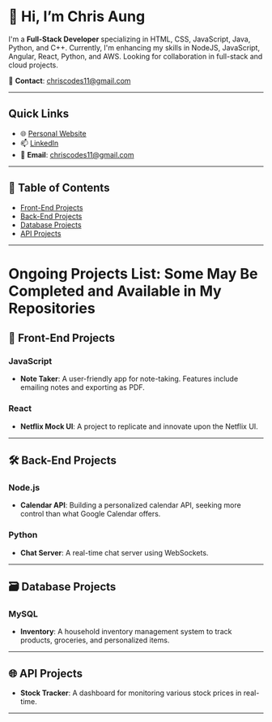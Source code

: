# 👋 Hi, I’m Chris Aung 

I'm a **Full-Stack Developer** specializing in HTML, CSS, JavaScript, Java, Python, and C++. Currently, 
I'm enhancing my skills in NodeJS, JavaScript, Angular, React, Python, and AWS. Looking for collaboration in full-stack and cloud projects.

📧 **Contact**: [chriscodes11@gmail.com](mailto:chriscodes11@gmail.com)

---

## Quick Links

- 🌐 [Personal Website](https://chrisaung11.github.io/portfolio/)
- 📫 [LinkedIn](https://www.linkedin.com/in/kkaungllc/)
- 📧 **Email**: chriscodes11@gmail.com

---

## 📖 Table of Contents

- [Front-End Projects](#front-end-projects)
- [Back-End Projects](#back-end-projects)
- [Database Projects](#database-projects)
- [API Projects](#api-projects)
---

# Ongoing Projects List: Some May Be Completed and Available in My Repositories

## 🎨 Front-End Projects

### JavaScript

- **Note Taker**: A user-friendly app for note-taking. Features include emailing notes and exporting as PDF.

### React

- **Netflix Mock UI**: A project to replicate and innovate upon the Netflix UI.

---

## 🛠 Back-End Projects

### Node.js

- **Calendar API**: Building a personalized calendar API, seeking more control than what Google Calendar offers.

### Python

- **Chat Server**: A real-time chat server using WebSockets.

---

## 🗃 Database Projects

### MySQL

- **Inventory**: A household inventory management system to track products, groceries, and personalized items.

---

## 🌐 API Projects

- **Stock Tracker**: A dashboard for monitoring various stock prices in real-time.

---
